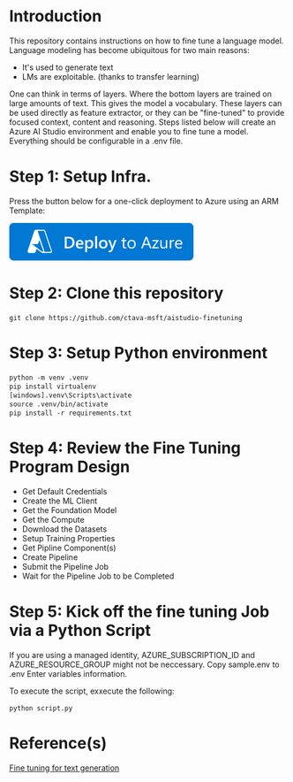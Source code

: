 # Introduction
This repository contains instructions on how to fine tune a language model.
Language modeling has become ubiquitous for two main reasons:
- It's used to generate text
- LMs are exploitable. (thanks to transfer learning)
 
One can think in terms of layers. Where the bottom layers are trained on large amounts of text. This gives the model a vocabulary. These layers can be used directly as feature extractor, or they can be "fine-tuned" to provide focused context, content and reasoning. Steps listed below will create an Azure AI Studio environment and enable you to fine tune a model. Everything should be configurable in a .env file.

# Step 1: Setup Infra.

Press the button below for a one-click deployment to Azure using an ARM Template:

[![Deploy to Azure](https://raw.githubusercontent.com/Azure/azure-quickstart-templates/master/1-CONTRIBUTION-GUIDE/images/deploytoazure.svg?sanitize=true)](https://portal.azure.com/#create/Microsoft.Template/uri/https%3A%2F%2Fraw.githubusercontent.com%2Fctava-msft%2Faistudio-finetuning%2Fmain%2Fazuredeploy.json)

# Step 2: Clone this repository

```
git clone https://github.com/ctava-msft/aistudio-finetuning
```

# Step 3: Setup Python environment

```
python -m venv .venv
pip install virtualenv
[windows].venv\Scripts\activate
source .venv/bin/activate
pip install -r requirements.txt
```

# Step 4: Review the Fine Tuning Program Design

- Get Default Credentials
- Create the ML Client
- Get the Foundation Model
- Get the Compute
- Download the Datasets
- Setup Training Properties
- Get Pipline Component(s)
- Create Pipeline
- Submit the Pipeline Job
- Wait for the Pipeline Job to be Completed

# Step 5: Kick off the fine tuning Job via a Python Script

If you are using a managed identity, AZURE_SUBSCRIPTION_ID and AZURE_RESOURCE_GROUP 
might not be neccessary.
Copy sample.env to .env
Enter variables information.

To execute the script, exxecute the following:
```
python script.py
```

# Reference(s)

[Fine tuning for text generation](https://github.com/Azure/azureml-examples/blob/phi/bug_bash/sdk/python/foundation-models/system/finetune/text-generation/chat-completion.ipynb)

